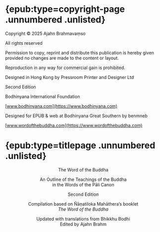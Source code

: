 # {epub:type=copyright-page .unnumbered .unlisted}

Copyright © 2025 Ajahn Brahmavaṃso

All rights reserved

Permission to copy, reprint and distribute this publication is hereby given provided no changes are made to the content or layout.

Reproduction in any way for commercial gain is prohibited.

Designed in Hong Kong by Pressroom Printer and Designer Ltd

Second Edition

Bodhinyana International Foundation

[www.bodhinyana.com](https://www.bodhinyana.com)

Designed for EPUB & web at Bodhinyana Great Southern by benmneb

[www.wordofthebuddha.com](https://www.wordofthebuddha.com)

# {epub:type=titlepage .unnumbered .unlisted}
<div style="text-align: center;">
The Word of the Buddha

An Outline of the Teachings of the Buddha<br />
in the Words of the Pāli Canon

Second Edition

Compilation based on Ñāṇatiloka Mahāthera’s booklet<br />
_The Word of the Buddha_

Updated with translations from Bhikkhu Bodhi<br />
Edited by Ajahn Brahm
</div>
